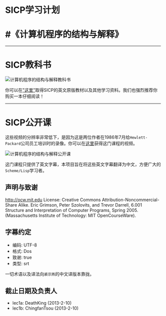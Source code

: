 # SICP学习计划
#《计算机程序的结构与解释》
=============

----------------------

# SICP教科书
![计算机程序的结构与解释教科书](http://www.hacdc.org/wp-content/uploads/2012/05/sicp.gif "计算机程序的结构与解释")

你可以在["这里"](http://mitpress.mit.edu/sicp/)取得SICP的英文原版教材以及其他学习资料。我们也强烈推荐你购买一本仔细阅读！
***
# SICP公开课

这些视频的分辨率非常低下，是因为这是两位作者在1986年7月给`Hewlett-Packard`公司员工培训时的录像。你可以在[这里](http://ocw.mit.edu/OcwWeb/Electrical-Engineering-and-Computer-Science/6-001Spring-2005/CourseHome/index.htm)获得这门课程的视频。

![计算机程序的结构与解释公开课](http://groups.csail.mit.edu/mac/classes/6.001/abelson-sussman-lectures/wizard.jpg "计算机程序的结构与解释")

这门课程只提供了英文字幕，本项目旨在将这些英文字幕翻译为中文，方便广大的`Scheme/Lisp`学习者。

## 声明与致谢

http://ocw.mit.edu
License: Creative Commons Attribution-Noncommercial-Share Alike.
Eric Grimson, Peter Szolovits, and Trevor Darrell, 6.001 Structure and Interpretation of Computer Programs, Spring 2005. (Massachusetts Institute of Technology: MIT OpenCourseWare).

## 字幕约定

+ 编码: UTF-8
+ 格式: Dos
+ 致谢: true
+ 类型: srt

一切术语以及译法向`裘宗燕`的中文译版本靠拢。

## 截止日期及负责人

+ lec1a: DeathKing (2013-2-10)
+ lec1b: ChingfanTsou (2013-2-10)
